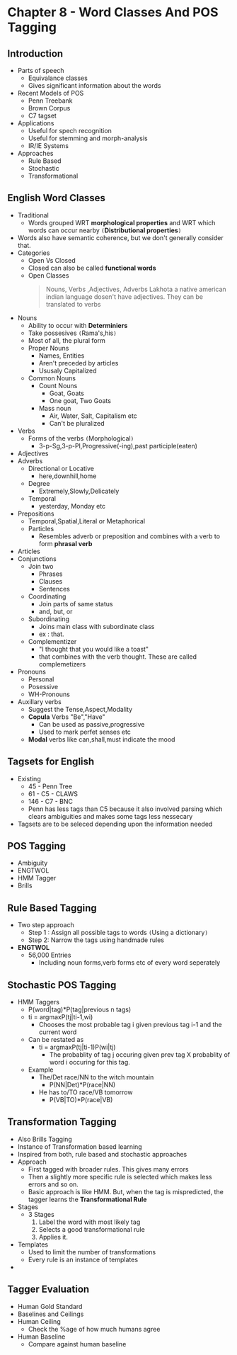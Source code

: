 Chapter 8 - Word Classes And POS Tagging
========================================

Introduction
------------

* Parts of speech
	* Equivalance classes
	* Gives significant information about the words	
* Recent Models of POS
	* Penn Treebank
	* Brown Corpus 
	* C7 tagset
* Applications
	* Useful for spech recognition
	* Useful for stemming and morph-analysis
	* IR/IE Systems
* Approaches
	* Rule Based
	* Stochastic
	* Transformational

English Word Classes
--------------------
* Traditional
	- Words grouped WRT **morphological properties** and WRT which words can occur nearby `(`**Distributional properties**`)`
* Words also have semantic coherence, but we don't generally consider that.
* Categories
	- Open Vs Closed
	- Closed can also be called **functional words**
	- Open Classes
		> Nouns, Verbs ,Adjectives, Adverbs
		> Lakhota a native american indian language dosen't have adjectives. They can be translated to verbs
* Nouns 
	- Ability to occur with **Determiniers**
	- Take possesives `(`Rama's,his`)`
	- Most of all, the plural form 
	- Proper Nouns 
		- Names, Entities 
		- Aren't preceded by articles
		- Ususaly Capitalized
	- Common Nouns 
		- Count Nouns 
			- Goat, Goats 
			- One goat, Two Goats
		- Mass noun 
			- Air, Water, Salt, Capitalism etc 
			- Can't be pluralized 
* Verbs 
	- Forms of the verbs `(`Morphological`)`
		* 3-p-Sg,3-p-Pl,Progressive(-ing),past participle(eaten)
* Adjectives
* Adverbs 
	- Directional or Locative
		* here,downhill,home
	- Degree
		* Extremely,Slowly,Delicately
	- Temporal 
		* yesterday, Monday etc
* Prepositions 
	- Temporal,Spatial,Literal or Metaphorical
	- Particles 
		* Resembles adverb or preposition and combines with a verb to form **phrasal verb**
* Articles
* Conjunctions 
	- Join two 
		* Phrases
		* Clauses
		* Sentences
	- Coordinating 
		* Join parts of same status 
		* and, but, or 
	- Subordinating 
		* Joins main class with subordinate class
		* ex : that.
	- Complementizer
		* "I thought that you would like a toast"
		* that combines with the verb thought. These are called complemetizers
* Pronouns 
	- Personal
	- Posessive
	- WH-Pronouns
* Auxillary verbs 
	- Suggest the Tense,Aspect,Modality
	- **Copula** Verbs "Be","Have"
		* Can be used as passive,progressive
		* Used to mark perfet senses etc
	- **Modal** verbs like can,shall,must indicate the mood

Tagsets for English
------------------
* Existing 
	- 45 - Penn Tree
	- 61 - C5 - CLAWS
	- 146 - C7 - BNC
	- Penn has less tags than C5 because it also involved parsing which clears ambiguities and makes some tags less nessecary
* Tagsets are to be seleced depending upon the information needed

POS Tagging
-----------
* Ambiguity
* ENGTWOL
* HMM Tagger
* Brills 

Rule Based Tagging 
----------------
* Two step approach 
	- Step 1 : Assign all possible tags to words `(`Using a dictionary`)`
	- Step 2: Narrow the tags using handmade rules
* __ENGTWOL__
	- 56,000 Entries 
		* Including noun forms,verb forms etc of every word seperately

Stochastic POS Tagging 
--------------------
* HMM Taggers
	- P(word|tag)*P(tag|previous n tags)
	- ti = argmaxP(tj|ti-1,wi)
		* Chooses the most probable tag i given previous tag i-1 and the current word 
	- Can be restated as 
		* ti = argmaxP(tj|ti-1)P(wi|tj)
			- The probablity of tag j occuring given prev tag X probablity of word i occuring for this tag.
	- Example 
		* The/Det race/NN to the witch mountain
			- P(NN|Det)*P(race|NN)
		* He has to/TO race/VB tomorrow 
			- P(VB|TO)*P(race|VB)

Transformation Tagging
--------------------
* Also Brills Tagging 
* Instance of Transformation based learning 
* Inspired from both, rule based and stochastic approaches
* Approach 
	- First tagged with broader rules. This gives many errors
	- Then a slightly more specific rule is selected which makes less errors and so on. 
	- Basic approach is like HMM. But, when the tag is mispredicted, the tagger learns the __Transformational Rule__
* Stages 
	- 3 Stages
		1. Label the word with most likely tag
		2. Selects a good transformational rule 
		3. Applies it.
* Templates 
	- Used to limit the number of transformations 
	- Every rule is an instance of templates
* 
 
Tagger Evaluation
---------------
* Human Gold Standard 
* Baselines and Ceilings
* Human Ceiling 
	- Check the %age of how much humans agree
* Human Baseline 
	- Compare against human baseline
			
	

	
